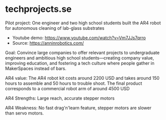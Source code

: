 # techprojects.se

Pilot project: One engineer and two high school students built the AR4 robot for autonomous cleaning of lab-glass substrates
* Youtube demo: https://www.youtube.com/watch?v=Vm7JJs7qrro
* Source: https://anninrobotics.com/

Goal: Convince large companies to offer relevant projects to undergraduate engineers and ambitious high school students—creating company value, improving education, and fostering a tech culture where people gather in MakerSpaces instead of bars.

AR4 value: The AR4 robot kit costs around 2200 USD and takes around 150 hours to assemble and 50 hours to trouble shoot. The final product corresponds to a commercial robot arm of around 4500 USD

AR4 Strengths: Large reach, accurate stepper motors

AR4 Weakness: No fast drag'n'learn feature, stepper motors are slower than servo motors. 
